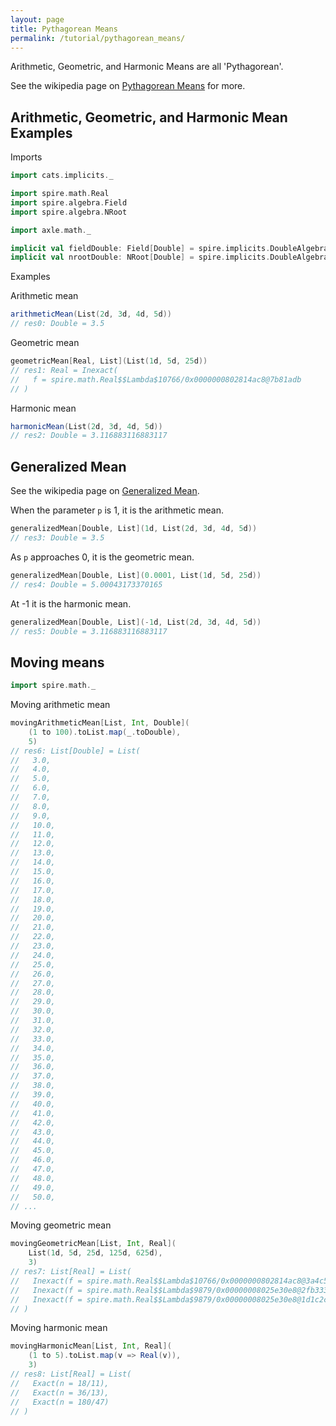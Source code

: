 ```yaml
---
layout: page
title: Pythagorean Means
permalink: /tutorial/pythagorean_means/
---
```


Arithmetic, Geometric, and Harmonic Means are all 'Pythagorean'.

See the wikipedia page on [Pythagorean Means](https://en.wikipedia.org/wiki/Pythagorean_means)
for more.

## Arithmetic, Geometric, and Harmonic Mean Examples

Imports

```scala
import cats.implicits._

import spire.math.Real
import spire.algebra.Field
import spire.algebra.NRoot

import axle.math._

implicit val fieldDouble: Field[Double] = spire.implicits.DoubleAlgebra
implicit val nrootDouble: NRoot[Double] = spire.implicits.DoubleAlgebra
```

Examples

Arithmetic mean

```scala
arithmeticMean(List(2d, 3d, 4d, 5d))
// res0: Double = 3.5
```

Geometric mean

```scala
geometricMean[Real, List](List(1d, 5d, 25d))
// res1: Real = Inexact(
//   f = spire.math.Real$$Lambda$10766/0x0000000802814ac8@7b81adb
// )
```

Harmonic mean

```scala
harmonicMean(List(2d, 3d, 4d, 5d))
// res2: Double = 3.116883116883117
```

## Generalized Mean

See the wikipedia page on [Generalized Mean](https://en.wikipedia.org/wiki/Generalized_mean).

When the parameter `p` is 1, it is the arithmetic mean.

```scala
generalizedMean[Double, List](1d, List(2d, 3d, 4d, 5d))
// res3: Double = 3.5
```

As `p` approaches 0, it is the geometric mean.

```scala
generalizedMean[Double, List](0.0001, List(1d, 5d, 25d))
// res4: Double = 5.00043173370165
```

At -1 it is the harmonic mean.

```scala
generalizedMean[Double, List](-1d, List(2d, 3d, 4d, 5d))
// res5: Double = 3.116883116883117
```

## Moving means

```scala
import spire.math._
```

Moving arithmetic mean

```scala
movingArithmeticMean[List, Int, Double](
    (1 to 100).toList.map(_.toDouble),
    5)
// res6: List[Double] = List(
//   3.0,
//   4.0,
//   5.0,
//   6.0,
//   7.0,
//   8.0,
//   9.0,
//   10.0,
//   11.0,
//   12.0,
//   13.0,
//   14.0,
//   15.0,
//   16.0,
//   17.0,
//   18.0,
//   19.0,
//   20.0,
//   21.0,
//   22.0,
//   23.0,
//   24.0,
//   25.0,
//   26.0,
//   27.0,
//   28.0,
//   29.0,
//   30.0,
//   31.0,
//   32.0,
//   33.0,
//   34.0,
//   35.0,
//   36.0,
//   37.0,
//   38.0,
//   39.0,
//   40.0,
//   41.0,
//   42.0,
//   43.0,
//   44.0,
//   45.0,
//   46.0,
//   47.0,
//   48.0,
//   49.0,
//   50.0,
// ...
```

Moving geometric mean

```scala
movingGeometricMean[List, Int, Real](
    List(1d, 5d, 25d, 125d, 625d),
    3)
// res7: List[Real] = List(
//   Inexact(f = spire.math.Real$$Lambda$10766/0x0000000802814ac8@3a4c57eb),
//   Inexact(f = spire.math.Real$$Lambda$9879/0x00000008025e30e8@2fb33363),
//   Inexact(f = spire.math.Real$$Lambda$9879/0x00000008025e30e8@1d1c2c7)
// )
```

Moving harmonic mean

```scala
movingHarmonicMean[List, Int, Real](
    (1 to 5).toList.map(v => Real(v)),
    3)
// res8: List[Real] = List(
//   Exact(n = 18/11),
//   Exact(n = 36/13),
//   Exact(n = 180/47)
// )
```
